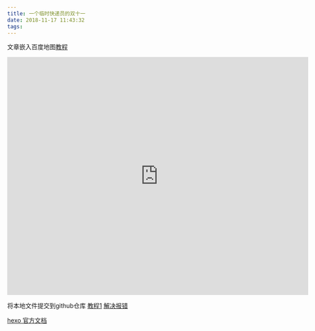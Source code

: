 ```yaml
---
title: 一个临时快递员的双十一
date: 2018-11-17 11:43:32
tags:
---
```


文章嵌入百度地图[教程](https://blog.csdn.net/qq_37815596/article/details/80868948)
<!--more-->
<center>
<iframe src="http://www.google.cn/maps/embed?pb=!1m28!1m12!1m3!1d70093.93423126088!2d114.00394548949993!3d22.584390266982375!2m3!1f0!2f0!3f0!3m2!1i1024!2i768!4f13.1!4m13!3e3!4m5!1s0x34038a8ea3f24127%3A0xa14e2fae498e949b!2z5p2O5pyX5Zu96ZmF54-g5a6d5Lqn5Lia5ZutIOW5v-S4nOecgea3seWcs-W4gum-meWyl-WMuuW4g-a-nOi3ryDpgq7mlL_nvJbnoIE6IDUxMTcwMA!3m2!1d22.644007!2d114.12654699999999!4m5!1s0x3403eef5f69e972f%3A0xd78ee0e90eff3922!2z5bm_5Lic55yB5rex5Zyz5biC5Y2X5bGx5Yy6!3m2!1d22.533012!2d113.930475!5e0!3m2!1szh-CN!2scn!4v1542599479044" width="697" height="550" frameborder="0" style="border:0" allowfullscreen></iframe>
</center>

将本地文件提交到github仓库
[教程1](https://www.jianshu.com/p/c70ca3a02087)
[解决报错](https://blog.csdn.net/weixin_43211277/article/details/82715355)

[hexo 官方文档](https://hexo.io/zh-cn/docs/tag-plugins.html)
